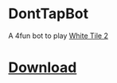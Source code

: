 # DontTapBot

A 4fun bot to play [White Tile 2](http://www.donttap.com)

# [Download](https://www.google.com)
